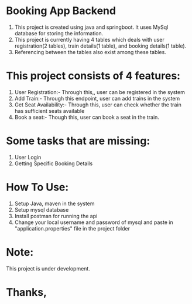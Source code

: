 # Booking App Backend

1. This project is created using java and springboot. It uses MySql database for storing the information.                                                                                                                                    
2. This project is currently having 4 tables which deals with user registration(2 tables), train details(1 table), and booking details(1 table).
3. Referencing between the tables also exist among these tables.

# This project consists of 4 features:
1. User Registration:- Through this,, user can be registered in the system
2. Add Train:- Through this endpoint, user can add trains in the system
3. Get Seat Availability:- Through this, user can check whether the train has sufficient seats available
4. Book a seat:- Though this, user can book a seat in the train.

 # Some tasks that are missing:
 1. User Login
 2. Getting Specific Booking Details

# How To Use:
1. Setup Java, maven in the system
2. Setup mysql database
3. Install postman for running the api
4. Change your local username and password of mysql and paste in "application.properties" file in the project folder

# Note:
This project is under development.

# Thanks,
